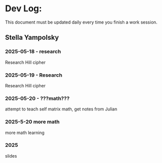 # Dev Log:

This document must be updated daily every time you finish a work session.

## Stella Yampolsky

### 2025-05-18 - research
Research Hill cipher

### 2025-05-19 - Research
Research Hill cipher

### 2025-05-20 - ???math???
attempt to teach self matrix math, get notes from Julian

### 2025-5-20 more math
more math learning

### 2025
slides
